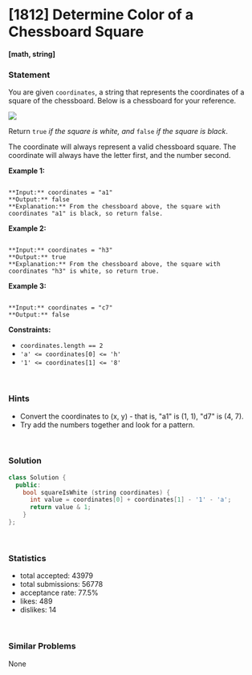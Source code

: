 # [1812] Determine Color of a Chessboard Square

**[math, string]**

### Statement

You are given `coordinates`, a string that represents the coordinates of a square of the chessboard. Below is a chessboard for your reference.

![](https://assets.leetcode.com/uploads/2021/02/19/screenshot-2021-02-20-at-22159-pm.png)

Return `true` *if the square is white, and* `false` *if the square is black*.

The coordinate will always represent a valid chessboard square. The coordinate will always have the letter first, and the number second.


**Example 1:**

```

**Input:** coordinates = "a1"
**Output:** false
**Explanation:** From the chessboard above, the square with coordinates "a1" is black, so return false.

```

**Example 2:**

```

**Input:** coordinates = "h3"
**Output:** true
**Explanation:** From the chessboard above, the square with coordinates "h3" is white, so return true.

```

**Example 3:**

```

**Input:** coordinates = "c7"
**Output:** false

```

**Constraints:**
* `coordinates.length == 2`
* `'a' <= coordinates[0] <= 'h'`
* `'1' <= coordinates[1] <= '8'`


<br>

### Hints

- Convert the coordinates to (x, y) - that is, "a1" is (1, 1), "d7" is (4, 7).
- Try add the numbers together and look for a pattern.

<br>

### Solution

```cpp
class Solution {
  public:
    bool squareIsWhite (string coordinates) {
      int value = coordinates[0] + coordinates[1] - '1' - 'a';
      return value & 1;
    }
};
```

<br>

### Statistics

- total accepted: 43979
- total submissions: 56778
- acceptance rate: 77.5%
- likes: 489
- dislikes: 14

<br>

### Similar Problems

None
